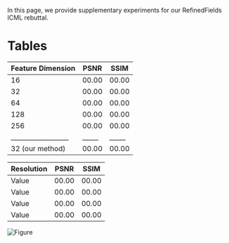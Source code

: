 In this page, we provide supplementary experiments for our RefinedFields ICML rebuttal.

# Tables

| Feature Dimension | PSNR | SSIM |
| ----------------- | ---- | ---- |
| 16                | 00.00| 00.00|
| 32                | 00.00| 00.00|
| 64                | 00.00| 00.00|
| 128               | 00.00| 00.00|
| 256               | 00.00| 00.00|
| __________________| _____| _____|
| 32 (our method)   | 00.00| 00.00|


| Resolution        | PSNR | SSIM |
| ----------------- | ---- | ---- |
| Value             | 00.00| 00.00|
| Value             | 00.00| 00.00|
| Value             | 00.00| 00.00|
| Value             | 00.00| 00.00|



![Figure](assets/css/schema.svg)
